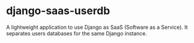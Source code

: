 # django-saas-userdb
A lightweight application to use Django as SaaS (Software as a Service). It separates users databases for the same Django instance.
